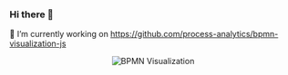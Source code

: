 ### Hi there 👋

🔭 I’m currently working on https://github.com/process-analytics/bpmn-visualization-js
<p align="center"> <img title="BPMN Visualization" src="https://github.com/process-analytics/bpmn-visualization-js/blob/master/docs/users/images/diagram-hacktoberfest-example.png"></p>


<!--
**csouchet/csouchet** is a ✨ _special_ ✨ repository because its `README.md` (this file) appears on your GitHub profile.

Here are some ideas to get you started:

- 🔭 I’m currently working on ...
- 🌱 I’m currently learning ...
- 👯 I’m looking to collaborate on ...
- 🤔 I’m looking for help with ...
- 💬 Ask me about ...
- 📫 How to reach me: ...
- 😄 Pronouns: ...
- ⚡ Fun fact: ...
-->
